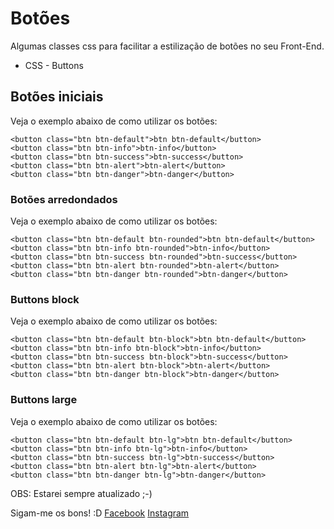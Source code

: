 # Botões

Algumas classes css para facilitar a estilização de botões no seu Front-End.

 * CSS - Buttons

## Botões iniciais
Veja o exemplo abaixo de como utilizar os botões:

	<button class="btn btn-default">btn btn-default</button>
	<button class="btn btn-info">btn-info</button>
	<button class="btn btn-success">btn-success</button>
	<button class="btn btn-alert">btn-alert</button>
	<button class="btn btn-danger">btn-danger</button>

### Botões arredondados
Veja o exemplo abaixo de como utilizar os botões:

	<button class="btn btn-default btn-rounded">btn btn-default</button>
	<button class="btn btn-info btn-rounded">btn-info</button>
	<button class="btn btn-success btn-rounded">btn-success</button>
	<button class="btn btn-alert btn-rounded">btn-alert</button>
	<button class="btn btn-danger btn-rounded">btn-danger</button>

### Buttons block
Veja o exemplo abaixo de como utilizar os botões:

	<button class="btn btn-default btn-block">btn btn-default</button>
	<button class="btn btn-info btn-block">btn-info</button>
	<button class="btn btn-success btn-block">btn-success</button>
	<button class="btn btn-alert btn-block">btn-alert</button>
	<button class="btn btn-danger btn-block">btn-danger</button>

### Buttons large
Veja o exemplo abaixo de como utilizar os botões:

	<button class="btn btn-default btn-lg">btn btn-default</button>
	<button class="btn btn-info btn-lg">btn-info</button>
	<button class="btn btn-success btn-lg">btn-success</button>
	<button class="btn btn-alert btn-lg">btn-alert</button>
	<button class="btn btn-danger btn-lg">btn-danger</button>


OBS: Estarei sempre atualizado ;-)

Sigam-me os bons! :D
[Facebook](https://www.facebook.com/matheusgomesdev)
[Instagram](https://www.instagram.com/matheusgomesbs)